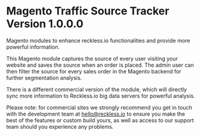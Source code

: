 Magento Traffic Source Tracker
Version 1.0.0.0
===================================

Magento modules to enhance reckless.io functionalities and provide more powerful information.

This Magento module captures the source of every user visiting your website and saves the source when an order is placed. The admin user can then filter the source for every sales order in the Magento backend for further segmentation analysis.

There is a different commercial version of the module, which will directly sync more information to Reckless.io big data servers for powerful analysis.

Please note: for commercial sites we strongly recommend you get in touch with the development team at hello@reckless.io to ensure you make the best of the features or custom build yours, as well as access to our support team should you experience any problems.
